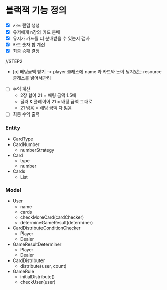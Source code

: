 # 블랙잭 기능 정의
* [x] 카드 랜덤 생성
* [X] 유저에게 n장의 카드 분배
* [X] 유저가 카드를 더 분배받을 수 있는지 검사
* [X] 카드 숫자 합 계산
* [X] 최종 승패 결정

//STEP2
* [o] 배팅금액 받기 -> player 클래스에 name 과 카드와 돈이 담겨있는 resource 클래스를 넣어서관리
* [ ] 수익 계산
  * 2장 합이 21 = 배팅 금액 1.5배
  * 딜러 & 플레이어 21 = 배팅 금액 그대로
  * 21 넘음 = 배팅 금액 다 잃음
* [ ] 최종 수익 출력

### Entity
- CardType
- CardNumber
    - numberStrategy
- Card
    - type
    - number
- Cards
    - List<Card>

### Model
- User
    - name
    - cards
    - checkMoreCard(cardChecker)
    - determineGameResult(determiner)
- CardDistributeConditionChecker
    - Player
    - Dealer
- GameResultDeterminer
    - Player
    - Dealer
- CardDistributer
    - distribute(user, count)
- GameRule
    - initialDistribute()
    - checkUser(user)